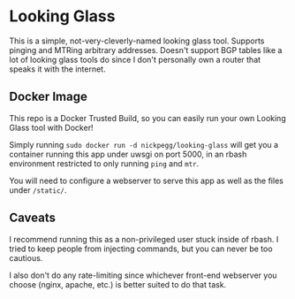 # Looking Glass

This is a simple, not-very-cleverly-named looking glass tool. Supports pinging and MTRing arbitrary addresses. Doesn't support BGP tables like a lot of looking glass tools do since I don't personally own a router that speaks it with the internet.


## Docker Image
This repo is a Docker Trusted Build, so you can easily run your own Looking Glass tool with Docker!

Simply running `sudo docker run -d nickpegg/looking-glass` will get you a container running this app under uwsgi on port 5000, in an rbash environment restricted to only running `ping` and `mtr`.

You will need to configure a webserver to serve this app as well as the files under `/static/`.


## Caveats

I recommend running this as a non-privileged user stuck inside of rbash. I tried to keep people from injecting commands, but you can never be too cautious.

I also don't do any rate-limiting since whichever front-end webserver you choose (nginx, apache, etc.) is better suited to do that task.
